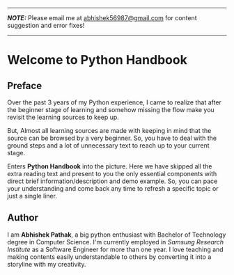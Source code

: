 ___
**_NOTE:_**  Please email me at abhishek56987@gmail.com for content suggestion and error fixes!
___

# Welcome to Python Handbook

## Preface

Over the past 3 years of my Python experience, I came to realize that after the beginner stage of learning and somehow missing the flow make you revisit the learning sources to keep up.

But, Almost all learning sources are made with keeping in mind that the source can be browsed by a very beginner. So, you have to deal with the ground steps and a lot of unnecessary text to reach up to your current stage.

Enters **Python Handbook** into the picture. Here we have skipped all the extra reading text and present to you the only essential components with direct brief information/description and demo example. So, you can pace your understanding and come back any time to refresh a specific topic or just a single liner.

## Author

I am **Abhishek Pathak**, a big python enthusiast with Bachelor of Technology degree in Computer Science. I'm currently employed in *Samsung Research Institute* as a Software Engineer for more than one year. I love teaching and making contents easily understandable to others by converting it into a storyline with my creativity.
